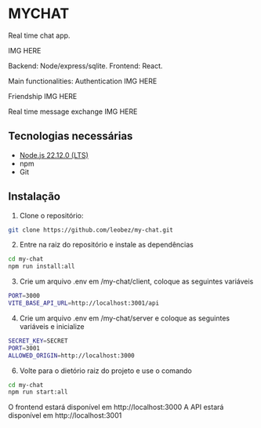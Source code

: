 # MYCHAT

Real time chat app.

IMG HERE

Backend: Node/express/sqlite.
Frontend: React.

Main functionalities:
Authentication
IMG HERE

Friendship
IMG HERE

Real time message exchange 
IMG HERE

## Tecnologias necessárias
- [Node.js 22.12.0 (LTS)](https://nodejs.org/pt)
- npm
- Git

## Instalação
1. Clone o repositório:
``` bash
git clone https://github.com/leobez/my-chat.git
```

2. Entre na raiz do repositório e instale as dependências
``` bash
cd my-chat
npm run install:all
```

3. Crie um arquivo .env em /my-chat/client, coloque as seguintes variáveis
``` bash
PORT=3000
VITE_BASE_API_URL=http://localhost:3001/api
```

4. Crie um arquivo .env em /my-chat/server e coloque as seguintes variáveis e inicialize
``` bash
SECRET_KEY=SECRET
PORT=3001
ALLOWED_ORIGIN=http://localhost:3000
```

6. Volte para o dietório raiz do projeto e use o comando
``` bash
cd my-chat
npm run start:all
```

O frontend estará disponível em http://localhost:3000
A API estará disponível em http://localhost:3001